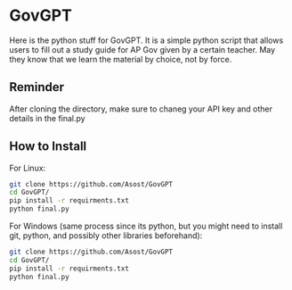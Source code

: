 # GovGPT
Here is the python stuff for GovGPT. It is a simple python script that allows users to fill out a study guide for AP Gov given by a certain teacher. May they know that we learn the material by choice, not by force.

## Reminder
After cloning the directory, make sure to chaneg your API key and other details in the final.py

## How to Install
For Linux:
```bash
git clone https://github.com/Asost/GovGPT
cd GovGPT/
pip install -r requirments.txt
python final.py
```

For Windows (same process since its python, but you might need to install git, python, and possibly other libraries beforehand):
```bash
git clone https://github.com/Asost/GovGPT
cd GovGPT/
pip install -r requirments.txt
python final.py
```